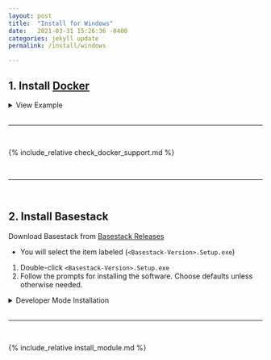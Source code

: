 ```yaml
---
layout: post
title:  "Install for Windows"
date:   2021-03-31 15:26:36 -0400
categories: jekyll update
permalink: /install/windows

---
```



## 1. Install [Docker](https://docs.docker.com/docker-for-windows/install/) 

<details>
<summary>View Example</summary>

<hr> <br>

#### 1.1 Windows Install Process for Docker (Click below)

1. Head over to the [Docker](https://docs.docker.com/docker-for-windows/install/) website to install **Docker**

![Step 1]({{site.baseurl}}/assets/img/Docker1.PNG "Title")

2. Choose **Get Docker**

![Step 2]({{site.baseurl}}/assets/img/Docker2.PNG "Title")

3. Choose **Save File** from the prompt

![Step 3]({{site.baseurl}}/assets/img/Docker3.PNG "Title")

4. Once you've installed docker for Windows, you can start it at the **Quick Launch** by search **Docker**. You can also view it on your right-hand-bottom tray by right-clicking

![Step 4]({{site.baseurl}}/assets/img/Docker4.PNG "Title")

5. Here Docker provides a GUI environment to manage your system. You can allocate or limit resources to your containers as well as set networking settings if you'd like. **We use default values for our app**

![Step 5]({{site.baseurl}}/assets/img/Docker4.1.PNG "Title")

6. **OPTIONAL** Choose Local drives to share with containers. Useful if you're storing data on an external drive.

![Step 6]({{site.baseurl}}/assets/img/Docker4.2.PNG "Title")

7. Main image that allows you to manage specific containers 


![Step 8]({{site.baseurl}}/assets/img/Docker5.PNG "Title")
<hr>

#### 1.2 Confirm Docker is Running

In your taskbar (lower-right), if you hover over the icon you should see the message displayed below. Right-clicking will give additional options

![Step 1]({{site.baseurl}}/assets/img/Docker4.PNG "Title")

</details>
<br>
<hr>
<br>



{% include_relative check_docker_support.md %}

<br>
<hr>
<br>



## 2. Install Basestack

Download Basestack from <a href="https://github.com/Merritt-Brian/Basestack/releases">Basestack Releases</a>
- You will select the item labeled (`<Basestack-Version>.Setup.exe`)

1. Double-click `<Basestack-Version>.Setup.exe `
2. Follow the prompts for installing the software. Choose defaults unless otherwise needed.


<details>
<summary>Developer Mode Installation</summary>

Prereq: `python3`, `miniconda` or `anaconda` environment (Windows Developers only. Installation handled for Mac and Linux in `make` process)

1. Install `make`
	- If on Windows you can get this in a conda environment
2. Clone this repo using `git clone`. 
	- All source code will be obtained in the folder. 
3. Build Conda Environment using `conda`
	- `conda env create -f environment.yml`
	- `conda activate basestack`
4. Build the App or Run in Development Mode
	- Building the app and dependencies `make build-[unix|win]`
	- Running hot reload for development `make dev`
		- Dependencies must be already installed with `make build-[unix|win]`


<hr>

<strong>Only do this step (below) if you don't have conda installed</strong>

https://docs.anaconda.com/anaconda/install/

Examples:

	Ubuntu: 
		- wget  https://repo.anaconda.com/archive/Anaconda3-2019.10-Linux-x86_64.sh
		- bash Anaconda3-2019.10-Linux-x86_64.sh
	Mac 
		- https://docs.anaconda.com/anaconda/install/mac-os/
	Windows 
		- https://www.anaconda.com/distribution/#windows


<br>
<hr>
<br>

##### Conda on Windows Install Process 

1. Select **Python3.7** version of Anaconda to install and choose **Save File**

![Step 1]({{site.baseurl}}/assets/img/Anaconda1.PNG "Title")

2. Wait for the process to bring up the user interface. Select **Next** several times until you get to the install directory location

![Step 1]({{site.baseurl}}/assets/img/Anaconda2.PNG "Title")

If you'd like a new install location specify here. You will need to supply this path for **Step 2**

##### Note

* Both the back and frontend will be started by this command. However, we intend in future releases to utilize websockets to update information to the user interface rather than a separate backend server being served on the host. 

* If you want to build for distros that aren't your own (e.g. Build windows on an ubuntu machine), you will need to download the required third-party apps for this (in this example, wine). Take a look [here](https://www.electron.build/multi-platform-build) for more documentation. You can't run `make build[unix|win]` either, you must run the `npm` commmand for it (located in `client/package.json`).
	- You can run `npm run build:[win,linux,mac-dmg, mac-zip]` to accomplish this in `client`. Leave the value after `:` blank if you want to opt for your host platform.
	- Currently, there is not support for building a .dmg file on another OS (Windows, Linux). You will have to build a zip folder with the app with `npm run build:mac-zip`. Mac users can run the default build OR `npm run build:mac-dmg`
	
* Current Containers to Build:
	- basestack_consensus
	- rampart
	- workshop_tutorial
* Upcoming Containers:
	- [Nextstrain](https://nextstrain.org/help/coronavirus/SARS-CoV-2)
	- [IGV](https://igv.org/)
	- [Mytax](https://github.com/tmehoke/mytax)

</details>


<br>
<hr>
<br>

{% include_relative install_module.md %}


